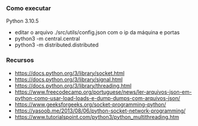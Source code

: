 ### Como executar

Python 3.10.5

- editar o arquivo ./src/utils/config.json com o ip da máquina e portas
- python3 -m central.central
- python3 -m distributed.distributed

### Recursos

- https://docs.python.org/3/library/socket.html
- https://docs.python.org/3/library/signal.html
- https://docs.python.org/3/library/threading.html
- https://www.freecodecamp.org/portuguese/news/ler-arquivos-json-em-python-como-usar-load-loads-e-dump-dumps-com-arquivos-json/
- https://www.geeksforgeeks.org/socket-programming-python/
- https://yasoob.me/2013/08/06/python-socket-network-programming/
- https://www.tutorialspoint.com/python3/python_multithreading.htm
